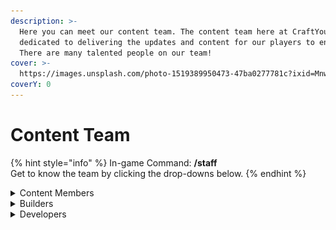 ```yaml
---
description: >-
  Here you can meet our content team. The content team here at CraftYourTown are
  dedicated to delivering the updates and content for our players to enjoy.
  There are many talented people on our team!
cover: >-
  https://images.unsplash.com/photo-1519389950473-47ba0277781c?ixid=MnwxMjA3fDB8MHxwaG90by1wYWdlfHx8fGVufDB8fHx8&ixlib=rb-1.2.1&auto=format&fit=crop&w=2970&q=80
coverY: 0
---
```


# Content Team

{% hint style="info" %}
In-game Command: **/staff**\
Get to know the team by clicking the drop-downs below.
{% endhint %}

<details>

<summary>Content Members</summary>

Content members are fundamental to ensure the server is constantly adapting to the needs of the players. They give advise on how things should run, are active within the production of seasonal events and involved in large content updates.



<img src="../../.gitbook/assets/ernestyn.png" alt="" data-size="line"> **Ernestyn** - Joined v9.7 - Content Member - he/him

<img src="../../.gitbook/assets/Hakex.png" alt="" data-size="line"> **Hakex** - Joined v9.5 - Content Member - he/him&#x20;

<img src="../../.gitbook/assets/ImS1eepy.png" alt="" data-size="line"> **ImS1eepy** - Joined v10 - Content Member - he/him&#x20;

<img src="../../.gitbook/assets/Chacknee.png" alt="" data-size="line"> **Chacknee** - Joined v3 - Content Member - he/him&#x20;

<img src="../../.gitbook/assets/JellyFluff.webp" alt="" data-size="line"> **JellyFluff** - Joined v8 - Content Member - she/her&#x20;

<img src="../../.gitbook/assets/powelus.png" alt="" data-size="line"> **Powelus** - Joined v9.9 - Content Member - he/him



</details>

<details>

<summary>Builders</summary>

Builders are fundamental to ensure the server looks _**stunning**._ The majority of our builds around the server are custom made by our skilled builders.

<img src="../../.gitbook/assets/Ceabed.png" alt="" data-size="line"> **Ceabed** - Joined v6 - Builder for CYT - he/him

</details>

<details>

<summary>Developers</summary>

Developers ensure the server is running smoothly and are also heavily involved with all of the fantastic custom features that the server has to offer. Without this team our server would not be as unique and engaging as it is today.

<img src="../../.gitbook/assets/skinmc-avatar (13).png" alt="" data-size="line"> **Arein** - Joined v1 - Developer - he/him

<img src="../../.gitbook/assets/skinmc-avatar (14).png" alt="" data-size="line"> **Frcsty** - Joined v8 - Developer - he/him

<img src="../../.gitbook/assets/skinmc-avatar (15).png" alt="" data-size="line"> **Oribuin** - Joined v9 - Developer - he/him

<img src="../../.gitbook/assets/skinmc-avatar (16).png" alt="" data-size="line"> **SirSalad** - Joined v9.3 - Developer - he/him

</details>

